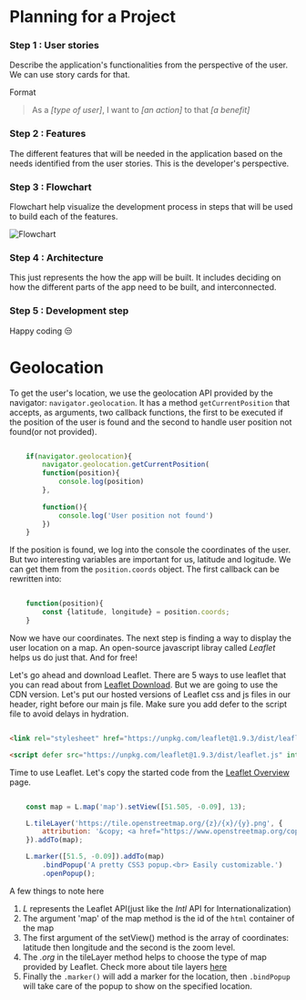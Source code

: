
# Planning for a Project

### Step 1 : User stories

Describe the application's functionalities from the perspective of the user. We can use story cards for that.

Format
> As a _[type of user]_, I want to _[an action]_ to that _[a benefit]_



### Step 2 : Features

The different features that will be needed in the application based on the needs identified from the user stories. This is the developer's perspective.

### Step 3 : Flowchart

Flowchart help visualize the development process in steps that will be used to build each of the features.

![Flowchart](https://github.com/Scholaa/100DaysJavascript/blob/main/DAY50/Screenshot%20from%202022-12-08%2011-28-39.png)

### Step 4 : Architecture

This just represents the how the app will be built. It includes deciding on how the different parts of the app need to be built, and interconnected.

### Step 5 : Development step

Happy coding :unamused:


# Geolocation

To get the user's location, we use the geolocation API provided by the navigator: `navigator.geolocation`. It has a method `getCurrentPosition` that accepts, as arguments, two callback functions, the first to be executed if the position of the user is found and the second to handle user position not found(or not provided).

```Javascript

    if(navigator.geolocation){
        navigator.geolocation.getCurrentPosition(
        function(position){
            console.log(position)
        }, 
        
        function(){
            console.log('User position not found')
        })
    }

```

If the position is found, we log into the console the coordinates of the user. But two interesting variables are important for us, latitude and logitude. We can get them from the `position.coords` object. The first callback can be rewritten into:

```Javascript

    function(position){
        const {latitude, longitude} = position.coords;
    }

```

Now we have our coordinates. The next step is finding a way to display the user location on a map. An open-source javascript libray called _Leaflet_ helps us do just that. And for free!

Let's go ahead and download Leaflet. There are 5 ways to use leaflet that you can read about from [Leaflet Download](https://leafletjs.com/download.html). But we are going to use the CDN version. Let's put our hosted versions of Leaflet css and js files in our header, right before our main js file. Make sure you add defer to the script file to avoid delays in hydration.

```html

<link rel="stylesheet" href="https://unpkg.com/leaflet@1.9.3/dist/leaflet.css" integrity="sha256-kLaT2GOSpHechhsozzB+flnD+zUyjE2LlfWPgU04xyI=" crossorigin="" />

<script defer src="https://unpkg.com/leaflet@1.9.3/dist/leaflet.js" integrity="sha256-WBkoXOwTeyKclOHuWtc+i2uENFpDZ9YPdf5Hf+D7ewM=" crossorigin=""></script>

```

Time to use Leaflet. Let's copy the started code from the [Leaflet Overview](https://leafletjs.com/index.html) page.

```Javascript

    const map = L.map('map').setView([51.505, -0.09], 13);

    L.tileLayer('https://tile.openstreetmap.org/{z}/{x}/{y}.png', {
        attribution: '&copy; <a href="https://www.openstreetmap.org/copyright">OpenStreetMap</a> contributors'
    }).addTo(map);

    L.marker([51.5, -0.09]).addTo(map)
        .bindPopup('A pretty CSS3 popup.<br> Easily customizable.')
        .openPopup();

```

A few things to note here

1. _L_ represents the Leaflet API(just like the _Intl_ API for Internationalization)
2. The argument 'map' of the map method is the id of the `html` container of the map
3. The first argument of the setView() method is the array of coordinates: latitude then longitude and the second is the zoom level.
4. The _.org_ in the tileLayer method helps to choose the type of map provided by Leaflet. Check more about tile layers [here](https://leafletjs.com/reference.html#tilelayer)
5. Finally the `.marker()` will add a marker for the location, then `.bindPopup` will take care of the popup to show on the specified location.




